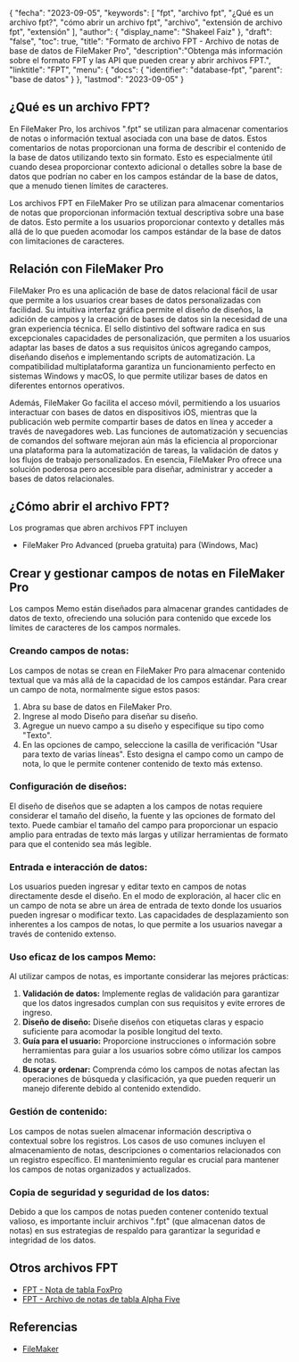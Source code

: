 {
"fecha": "2023-09-05",
  "keywords": [
"fpt",
"archivo fpt",
"¿Qué es un archivo fpt?",
"cómo abrir un archivo fpt",
"archivo",
"extensión de archivo fpt",
"extensión"
],
  "author": {
"display_name": "Shakeel Faiz"
},
"draft": "false",
"toc": true,
"title": "Formato de archivo FPT - Archivo de notas de base de datos de FileMaker Pro",
  "description":"Obtenga más información sobre el formato FPT y las API que pueden crear y abrir archivos FPT.",
"linktitle": "FPT",
  "menu": {
    "docs": {
      "identifier": "database-fpt",
"parent": "base de datos"
}
},
"lastmod": "2023-09-05"
}

## ¿Qué es un archivo FPT?

En FileMaker Pro, los archivos ".fpt" se utilizan para almacenar comentarios de notas o información textual asociada con una base de datos. Estos comentarios de notas proporcionan una forma de describir el contenido de la base de datos utilizando texto sin formato. Esto es especialmente útil cuando desea proporcionar contexto adicional o detalles sobre la base de datos que podrían no caber en los campos estándar de la base de datos, que a menudo tienen límites de caracteres.

Los archivos FPT en FileMaker Pro se utilizan para almacenar comentarios de notas que proporcionan información textual descriptiva sobre una base de datos. Esto permite a los usuarios proporcionar contexto y detalles más allá de lo que pueden acomodar los campos estándar de la base de datos con limitaciones de caracteres.

## Relación con FileMaker Pro

FileMaker Pro es una aplicación de base de datos relacional fácil de usar que permite a los usuarios crear bases de datos personalizadas con facilidad. Su intuitiva interfaz gráfica permite el diseño de diseños, la adición de campos y la creación de bases de datos sin la necesidad de una gran experiencia técnica. El sello distintivo del software radica en sus excepcionales capacidades de personalización, que permiten a los usuarios adaptar las bases de datos a sus requisitos únicos agregando campos, diseñando diseños e implementando scripts de automatización. La compatibilidad multiplataforma garantiza un funcionamiento perfecto en sistemas Windows y macOS, lo que permite utilizar bases de datos en diferentes entornos operativos.

Además, FileMaker Go facilita el acceso móvil, permitiendo a los usuarios interactuar con bases de datos en dispositivos iOS, mientras que la publicación web permite compartir bases de datos en línea y acceder a través de navegadores web. Las funciones de automatización y secuencias de comandos del software mejoran aún más la eficiencia al proporcionar una plataforma para la automatización de tareas, la validación de datos y los flujos de trabajo personalizados. En esencia, FileMaker Pro ofrece una solución poderosa pero accesible para diseñar, administrar y acceder a bases de datos relacionales.

## ¿Cómo abrir el archivo FPT?

Los programas que abren archivos FPT incluyen

- FileMaker Pro Advanced (prueba gratuita) para (Windows, Mac)

## Crear y gestionar campos de notas en FileMaker Pro

Los campos Memo están diseñados para almacenar grandes cantidades de datos de texto, ofreciendo una solución para contenido que excede los límites de caracteres de los campos normales.

### Creando campos de notas:

Los campos de notas se crean en FileMaker Pro para almacenar contenido textual que va más allá de la capacidad de los campos estándar. Para crear un campo de nota, normalmente sigue estos pasos:

1. Abra su base de datos en FileMaker Pro.
2. Ingrese al modo Diseño para diseñar su diseño.
3. Agregue un nuevo campo a su diseño y especifique su tipo como "Texto".
4. En las opciones de campo, seleccione la casilla de verificación "Usar para texto de varias líneas". Esto designa el campo como un campo de nota, lo que le permite contener contenido de texto más extenso.

### Configuración de diseños:

El diseño de diseños que se adapten a los campos de notas requiere considerar el tamaño del diseño, la fuente y las opciones de formato del texto. Puede cambiar el tamaño del campo para proporcionar un espacio amplio para entradas de texto más largas y utilizar herramientas de formato para que el contenido sea más legible.

### Entrada e interacción de datos:

Los usuarios pueden ingresar y editar texto en campos de notas directamente desde el diseño. En el modo de exploración, al hacer clic en un campo de nota se abre un área de entrada de texto donde los usuarios pueden ingresar o modificar texto. Las capacidades de desplazamiento son inherentes a los campos de notas, lo que permite a los usuarios navegar a través de contenido extenso.

### Uso eficaz de los campos Memo:

Al utilizar campos de notas, es importante considerar las mejores prácticas:

1. **Validación de datos:** Implemente reglas de validación para garantizar que los datos ingresados cumplan con sus requisitos y evite errores de ingreso.
2. **Diseño de diseño:** Diseñe diseños con etiquetas claras y espacio suficiente para acomodar la posible longitud del texto.
3. **Guía para el usuario:** Proporcione instrucciones o información sobre herramientas para guiar a los usuarios sobre cómo utilizar los campos de notas.
4. **Buscar y ordenar:** Comprenda cómo los campos de notas afectan las operaciones de búsqueda y clasificación, ya que pueden requerir un manejo diferente debido al contenido extendido.

### Gestión de contenido:

Los campos de notas suelen almacenar información descriptiva o contextual sobre los registros. Los casos de uso comunes incluyen el almacenamiento de notas, descripciones o comentarios relacionados con un registro específico. El mantenimiento regular es crucial para mantener los campos de notas organizados y actualizados.

### Copia de seguridad y seguridad de los datos:

Debido a que los campos de notas pueden contener contenido textual valioso, es importante incluir archivos ".fpt" (que almacenan datos de notas) en sus estrategias de respaldo para garantizar la seguridad e integridad de los datos.

## Otros archivos FPT

- [FPT - Nota de tabla FoxPro](/es/database/fpt-foxpro/)
- [FPT - Archivo de notas de tabla Alpha Five](/es/database/fpt-alphafive/)

## Referencias
* [FileMaker](https://en.wikipedia.org/wiki/FileMaker)

